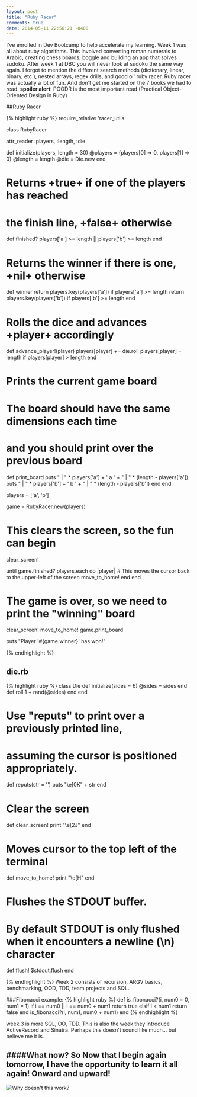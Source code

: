 ```yaml
---
layout: post
title: "Ruby Racer"
comments: true
date: 2014-05-11 22:56:21 -0400
---
```


I've enrolled in Dev Bootcamp to help accelerate my learning. Week 1 was all about ruby algorithms. This involved converting roman numerals to Arabic, creating chess boards, boggle and building an app that solves sudoku. After week 1 at DBC you will never look at sudoku the same way again. I forgot to mention the different search methods (dictionary, linear, binary, etc.), nested arrays, regex drills, and good ol' ruby racer. Ruby racer was actually a lot of fun. And don't get me started on the 7 books we had to read. **spoiler alert**: POODR is the most important read (Practical Object-Oriented Design in Ruby)

##Ruby Racer

{% highlight ruby %}
require_relative 'racer_utils'

class RubyRacer

  attr_reader :players, :length, :die

  def initialize(players, length = 30)
    @players = {players[0] => 0, players[1] => 0}
    @length = length
    @die = Die.new
  end

  # Returns +true+ if one of the players has reached
  # the finish line, +false+ otherwise
  def finished?
    players['a'] >= length || players['b'] >= length
  end

  # Returns the winner if there is one, +nil+ otherwise
  def winner
    return players.key(players['a']) if players['a'] >= length
    return players.key(players['b']) if players['b'] >= length
  end

  # Rolls the dice and advances +player+ accordingly
  def advance_player!(player)
    players[player] += die.roll
    players[player] = length if players[player] > length
  end

  # Prints the current game board
  # The board should have the same dimensions each time
  # and you should print over the previous board
  def print_board
    puts " | " * players['a'] + ' a ' + " | " * (length - players['a'])
    puts " | " * players['b'] + ' b ' + " | " * (length - players['b'])
  end
end

players = ['a', 'b']

game = RubyRacer.new(players)

# This clears the screen, so the fun can begin
clear_screen!

until game.finished?
  players.each do |player|
    # This moves the cursor back to the upper-left of the screen
    move_to_home!
  end
end

# The game is over, so we need to print the "winning" board
clear_screen!
move_to_home!
game.print_board

puts "Player '#{game.winner}' has won!"



{% endhighlight %}
## die.rb

{% highlight ruby %}
class Die
  def initialize(sides = 6)
    @sides = sides
  end
  def roll
    1 + rand(@sides)
  end
end

# Use "reputs" to print over a previously printed line,
# assuming the cursor is positioned appropriately.
def reputs(str = '')
  puts "\e[0K" + str
end

# Clear the screen
def clear_screen!
  print "\e[2J"
end

# Moves cursor to the top left of the terminal
def move_to_home!
  print "\e[H"
end

# Flushes the STDOUT buffer.
# By default STDOUT is only flushed when it encounters a newline (\n) character
def flush!
  $stdout.flush
end

{% endhighlight %}
Week 2 consists of recursion, ARGV basics, benchmarking, OOD, TDD, team projects and SQL.

###Fibonacci example:
{% highlight ruby %}
def is_fibonacci?(i, num0 = 0, num1 = 1)
    if i == num0 || i == num0 + num1
        return true
    elsif i < num1
        return false
    end
    is_fibonacci?(i, num1, num0 + num1)
end
{% endhighlight %}

week 3 is more SQL, OO, TDD. This is also the week they introduce ActiveRecord and Sinatra. Perhaps this doesn't sound like much... but believe me it is.

####What now?
So Now that I begin again tomorrow, I have the opportunity to learn it all again! Onward and upward!
---
![Why doesn't this work?](http://memeblender.com/wp-content/uploads/2013/05/As-a-programmer.jpg)

